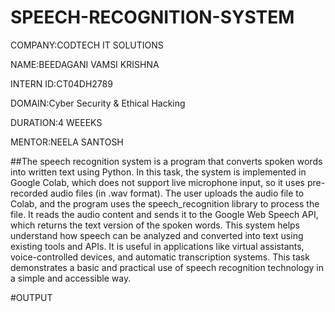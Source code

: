 # SPEECH-RECOGNITION-SYSTEM

COMPANY:CODTECH IT SOLUTIONS

NAME:BEEDAGANI VAMSI KRISHNA

INTERN ID:CT04DH2789

DOMAIN:Cyber Security & Ethical Hacking

DURATION:4 WEEEKS

MENTOR:NEELA SANTOSH

##The speech recognition system is a program that converts spoken words into written text using Python. In this task, the system is implemented in Google Colab, which does not support live microphone input, so it uses pre-recorded audio files (in .wav format). The user uploads the audio file to Colab, and the program uses the speech_recognition library to process the file. It reads the audio content and sends it to the Google Web Speech API, which returns the text version of the spoken words. This system helps understand how speech can be analyzed and converted into text using existing tools and APIs. It is useful in applications like virtual assistants, voice-controlled devices, and automatic transcription systems. This task demonstrates a basic and practical use of speech recognition technology in a simple and accessible way.

#OUTPUT
